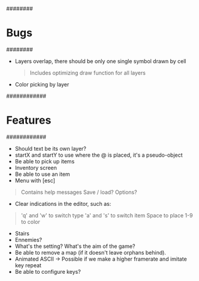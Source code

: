 
 ########
 # Bugs #
 ########

 - Layers overlap, there should be only one single symbol drawn by cell
   > Includes optimizing draw function for all layers
 - Color picking by layer 


 ############
 # Features #
 ############

 - Should text be its own layer?
 - startX and startY to use where the @ is placed, it's a pseudo-object
 - Be able to pick up items
 - Inventory screen
 - Be able to use an item
 - Menu with [esc]
  > Contains help messages
  > Save / load?
  > Options?
 - Clear indications in the editor, such as:
  > 'q' and 'w' to switch type
  > 'a' and 's' to switch item
  > Space to place
  > 1-9 to color
- Stairs
- Ennemies?
- What's the setting? What's the aim of the game?
- Be able to remove a map (if it doesn't leave orphans behind).
- Animated ASCII -> Possible if we make a higher framerate and imitate key repeat
- Be able to configure keys?
